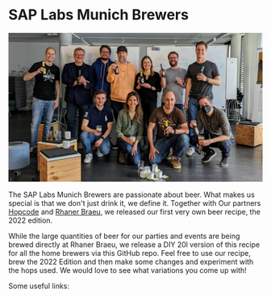 # SAP Labs Munich Brewers

![SAP Labs Munich Brewers at the Beer Definition Workshop in Munich](res/social1.jpeg)

The SAP Labs Munich Brewers are passionate about beer. What makes us special is that we don't just drink it, we define it. Together with Our partners [Hopcode](https://www.hopcode.bayern/en/) and [Rhaner Braeu](https://www.rhaner.de/), we released our first very own beer recipe, the 2022 edition. 

While the large quantities of beer for our parties and events are being brewed directly at Rhaner Braeu, we release a DIY 20l version of this recipe for all the home brewers via this GitHub repo. Feel free to use our recipe, brew the 2022 Edition and then make some changes and experiment with the hops used. We would love to see what variations you come up with!

Some useful links:


